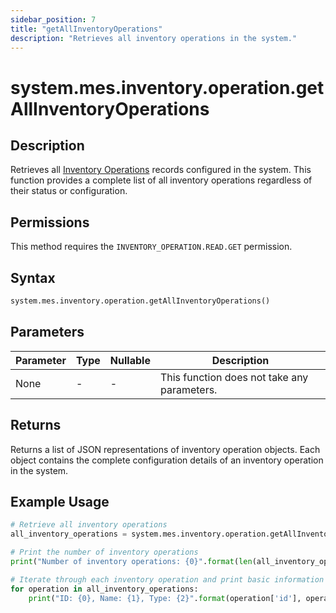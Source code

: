 ```yaml
---
sidebar_position: 7
title: "getAllInventoryOperations"
description: "Retrieves all inventory operations in the system."
---
```


# system.mes.inventory.operation.getAllInventoryOperations

## Description

Retrieves all [Inventory Operations](../../data-model/inventory-operation-model/inventory-operation) records configured in the system. This function provides a complete list of all inventory operations regardless of their status or configuration.


## Permissions

This method requires the `INVENTORY_OPERATION.READ.GET` permission.

## Syntax

```python
system.mes.inventory.operation.getAllInventoryOperations()
```

## Parameters

| Parameter | Type | Nullable | Description                                 |
|-----------|------|----------|---------------------------------------------|
| None      | -    | -        | This function does not take any parameters. |

## Returns

Returns a list of JSON representations of inventory operation objects. Each object contains the complete configuration details of an inventory operation in the system.

## Example Usage

```python
# Retrieve all inventory operations
all_inventory_operations = system.mes.inventory.operation.getAllInventoryOperations()

# Print the number of inventory operations
print("Number of inventory operations: {0}".format(len(all_inventory_operations)))

# Iterate through each inventory operation and print basic information
for operation in all_inventory_operations:
    print("ID: {0}, Name: {1}, Type: {2}".format(operation['id'], operation['name'], operation['operationType']))
```
